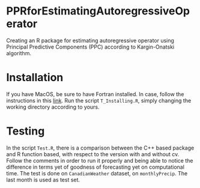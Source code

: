 # PPRforEstimatingAutoregressiveOperator

Creating an R package for estimating autoregressive operator using Principal Predictive Components (PPC) according to Kargin-Onatski algorithm.

# Installation
If you have MacOS, be sure to have Fortran installed. In case, follow the instructions in this [link](https://cran.r-project.org/bin/macosx/tools/).
Run the script `T_Installing.R`, simply changing the working directory according to yours.

# Testing
In the script `Test.R`, there is a comparison between the C++ based package and R function based, with respect to the version with and without cv.
Follow the comments in order to run it properly and being able to notice the difference in terms yet of goodness of forecasting yet on computational time.
The test is done on `CanadianWeather` dataset, on `monthlyPrecip`. The last month is used as test set.
